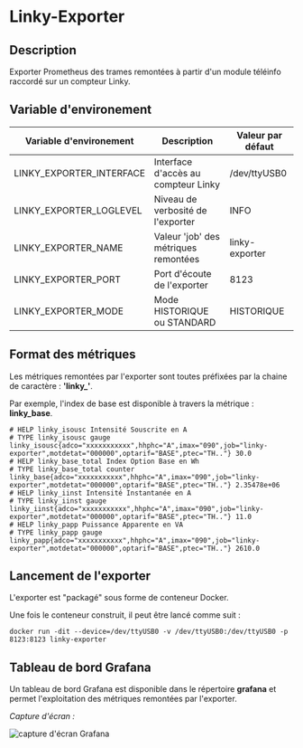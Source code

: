 # Linky-Exporter

## Description

Exporter Prometheus des trames remontées à partir d'un module téléinfo raccordé sur un compteur Linky.

## Variable d'environement

| Variable d'environement | Description | Valeur par défaut |
| ------ | ------ | ------ |
| LINKY_EXPORTER_INTERFACE | Interface d'accès au compteur Linky | /dev/ttyUSB0 |
| LINKY_EXPORTER_LOGLEVEL | Niveau de verbosité de l'exporter | INFO |
| LINKY_EXPORTER_NAME | Valeur 'job' des métriques remontées | linky-exporter |
| LINKY_EXPORTER_PORT | Port d'écoute de l'exporter | 8123 |
| LINKY_EXPORTER_MODE | Mode HISTORIQUE ou STANDARD | HISTORIQUE |

## Format des métriques

Les métriques remontées par l'exporter sont toutes préfixées par la chaine de caractère : **'linky_'**.

Par exemple, l'index de base est disponible à travers la métrique : **linky_base**.

```
# HELP linky_isousc Intensité Souscrite en A
# TYPE linky_isousc gauge
linky_isousc{adco="xxxxxxxxxxx",hhphc="A",imax="090",job="linky-exporter",motdetat="000000",optarif="BASE",ptec="TH.."} 30.0
# HELP linky_base_total Index Option Base en Wh
# TYPE linky_base_total counter
linky_base{adco="xxxxxxxxxxx",hhphc="A",imax="090",job="linky-exporter",motdetat="000000",optarif="BASE",ptec="TH.."} 2.35478e+06
# HELP linky_iinst Intensité Instantanée en A
# TYPE linky_iinst gauge
linky_iinst{adco="xxxxxxxxxxx",hhphc="A",imax="090",job="linky-exporter",motdetat="000000",optarif="BASE",ptec="TH.."} 11.0
# HELP linky_papp Puissance Apparente en VA
# TYPE linky_papp gauge
linky_papp{adco="xxxxxxxxxxx",hhphc="A",imax="090",job="linky-exporter",motdetat="000000",optarif="BASE",ptec="TH.."} 2610.0
````

## Lancement de l'exporter

L'exporter est "packagé" sous forme de conteneur Docker. 

Une fois le conteneur construit, il peut être lancé comme suit :

`docker run -dit --device=/dev/ttyUSB0 -v /dev/ttyUSB0:/dev/ttyUSB0 -p 8123:8123 linky-exporter `

## Tableau de bord Grafana

Un tableau de bord Grafana est disponible dans le répertoire **grafana** et permet l'exploitation des métriques remontées par l'exporter.

_Capture d'écran :_

![capture d'écran Grafana](grafana/grafana.png "Capture d'écran Grafana")
